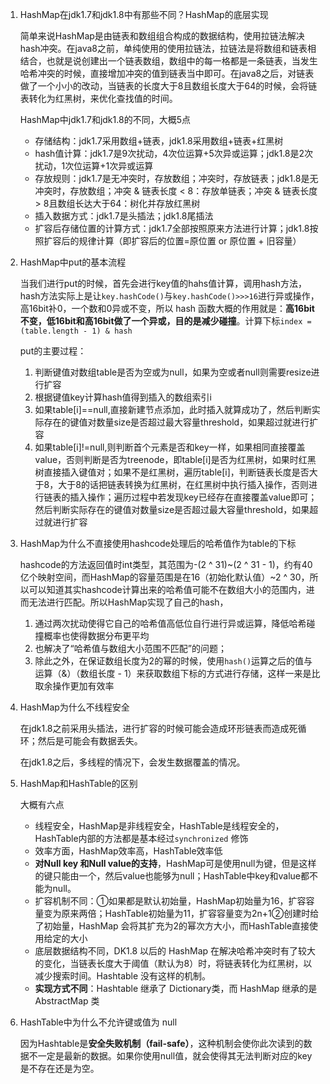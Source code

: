 1. HashMap在jdk1.7和jdk1.8中有那些不同？HashMap的底层实现

   简单来说HashMap是由链表和数组组合构成的数据结构，使用拉链法解决hash冲突。在java8之前，单纯使用的使用拉链法，拉链法是将数组和链表相结合，也就是说创建出一个链表数组，数组中的每一格都是一条链表，当发生哈希冲突的时候，直接增加冲突的值到链表当中即可。在java8之后，对链表做了一个小小的改动，当链表的长度大于8且数组长度大于64的时候，会将链表转化为红黑树，来优化查找值的时间。

   HashMap中jdk1.7和jdk1.8的不同，大概5点

   * 存储结构：jdk1.7采用数组+链表，jdk1.8采用数组+链表+红黑树
   * hash值计算：jdk1.7是9次扰动，4次位运算+5次异或运算；jdk1.8是2次扰动，1次位运算+1次异或运算
   * 存放规则：jdk1.7是无冲突时，存放数组；冲突时，存放链表；jdk1.8是无冲突时，存放数组；冲突 & 链表长度 < 8：存放单链表；冲突 & 链表长度 > 8且数组长达大于64：树化并存放红黑树
   * 插入数据方式：jdk1.7是头插法；jdk1.8尾插法
   * 扩容后存储位置的计算方式：jdk1.7全部按照原来方法进行计算；jdk1.8按照扩容后的规律计算（即扩容后的位置=原位置 or 原位置 + 旧容量）

2. HashMap中put的基本流程

   当我们进行put的时候，首先会进行key值的hahs值计算，调用hash方法，hash方法实际上是让`key.hashCode()`与`key.hashCode()>>>16`进行异或操作，高16bit补0，一个数和0异或不变，所以 hash 函数大概的作用就是：**高16bit不变，低16bit和高16bit做了一个异或，目的是减少碰撞**。计算下标`index = (table.length - 1) & hash`

   put的主要过程：

   1. 判断键值对数组table是否为空或为null，如果为空或者null则需要resize进行扩容
   2. 根据键值key计算hash值得到插入的数组索引i
   3. 如果table[i]==null,直接新建节点添加，此时插入就算成功了，然后判断实际存在的键值对数量size是否超过最大容量threshold，如果超过就进行扩容
   4. 如果table[i]!=null,则判断首个元素是否和key一样，如果相同直接覆盖value，否则判断是否为treenode，即table[i]是否为红黑树，如果时红黑树直接插入键值对；如果不是红黑树，遍历table[i]，判断链表长度是否大于8，大于8的话把链表转换为红黑树，在红黑树中执行插入操作，否则进行链表的插入操作；遍历过程中若发现key已经存在直接覆盖value即可；然后判断实际存在的键值对数量size是否超过最大容量threshold，如果超过就进行扩容

3. HashMap为什么不直接使用hashcode处理后的哈希值作为table的下标

   hashcode的方法返回值时int类型，其范围为-(2 ^ 31)~(2 ^ 31 - 1)，约有40亿个映射空间，而HashMap的容量范围是在16（初始化默认值）~2 ^ 30，所以可以知道其实hashcode计算出来的哈希值可能不在数组大小的范围内，进而无法进行匹配。所以HashMap实现了自己的hash，

   1. 通过两次扰动使得它自己的哈希值高低位自行进行异或运算，降低哈希碰撞概率也使得数据分布更平均
   2. 也解决了“哈希值与数组大小范围不匹配”的问题；
   3. 除此之外，在保证数组长度为2的幂的时候，使用`hash()`运算之后的值与运算（&）（数组长度 - 1）来获取数组下标的方式进行存储，这样一来是比取余操作更加有效率

4. HashMap为什么不线程安全

   在jdk1.8之前采用头插法，进行扩容的时候可能会造成环形链表而造成死循环；然后是可能会有数据丢失。

   在jdk1.8之后，多线程的情况下，会发生数据覆盖的情况。

5. HashMap和HashTable的区别

   大概有六点

   * 线程安全，HashMap是非线程安全，HashTable是线程安全的，HashTable内部的方法都是基本经过`synchronized` 修饰
   * 效率方面，HashMap效率高，HashTable效率低
   * **对Null key 和Null value的支持**，HashMap可是使用null为键，但是这样的键只能由一个，然后value也能够为null；HashTable中key和value都不能为null。
   * 扩容机制不同：①如果都是默认初始量，HashMap初始量为16，扩容容量变为原来两倍；HashTable初始量为11，扩容容量变为2n+1②创建时给了初始量，HashMap 会将其扩充为2的幂次方大小，而HashTable直接使用给定的大小
   * 底层数据结构不同，DK1.8 以后的 HashMap 在解决哈希冲突时有了较大的变化，当链表长度大于阈值（默认为8）时，将链表转化为红黑树，以减少搜索时间。Hashtable 没有这样的机制。
   * **实现方式不同**：Hashtable 继承了 Dictionary类，而 HashMap 继承的是 AbstractMap 类

6. HashTable中为什么不允许键或值为 null

   因为Hashtable是**安全失败机制（fail-safe）**，这种机制会使你此次读到的数据不一定是最新的数据。如果你使用null值，就会使得其无法判断对应的key是不存在还是为空。
